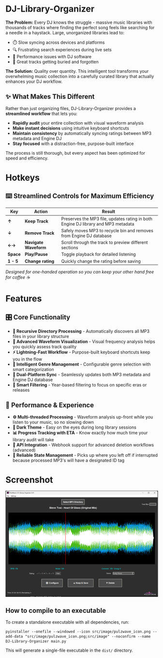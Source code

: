 # DJ-Library-Organizer

**The Problem:** Every DJ knows the struggle - massive music libraries with thousands of tracks where finding the perfect song feels like searching for a needle in a haystack. Large, unorganized libraries lead to:
- ⏱️ Slow syncing across devices and platforms
- 🔍 Frustrating search experiences during live sets
- 📱 Performance issues with DJ software
- 🎵 Great tracks getting buried and forgotten

**The Solution:** Quality over quantity. This intelligent tool transforms your overwhelming music collection into a carefully curated library that actually enhances your DJ workflow.

## ✨ What Makes This Different

Rather than just organizing files, DJ-Library-Organizer provides a **streamlined workflow** that lets you:
- **Rapidly audit** your entire collection with visual waveform analysis
- **Make instant decisions** using intuitive keyboard shortcuts
- **Maintain consistency** by automatically syncing ratings between MP3 metadata and Engine DJ
- **Stay focused** with a distraction-free, purpose-built interface

The process is still thorough, but every aspect has been optimized for speed and efficiency.

# Hotkeys

## ⌨️ Streamlined Controls for Maximum Efficiency

| Key | Action | Result |
|-----|--------|---------|
| **↑** | **Keep Track** | Preserves the MP3 file, updates rating in both Engine DJ library and MP3 metadata |
| **↓** | **Remove Track** | Safely moves MP3 to recycle bin and removes from Engine DJ database |
| **←→** | **Navigate Waveform** | Scroll through the track to preview different sections |
| **Space** | **Play/Pause** | Toggle playback for detailed listening |
| **1 - 5** | **Change rating** | Quickly change the rating before saving |

*Designed for one-handed operation so you can keep your other hand free for coffee ☕*

# Features

## 🎛️ Core Functionality
- **📁 Recursive Directory Processing** - Automatically discovers all MP3 files in your library structure
- **🌊 Advanced Waveform Visualization** - Visual frequency analysis helps you quickly assess track quality
- **⚡ Lightning-Fast Workflow** - Purpose-built keyboard shortcuts keep you in the flow
- **🎨 Intelligent Genre Management** - Configurable genre selection with smart categorization
- **🔄 Dual-Platform Sync** - Seamlessly updates both MP3 metadata and Engine DJ database
- **📅 Smart Filtering** - Year-based filtering to focus on specific eras or releases

## 🚀 Performance & Experience
- **⚙️ Multi-threaded Processing** - Waveform analysis up-front while you listen to your music, so no slowing down
- **🌙 Dark Theme** - Easy on the eyes during long library sessions
- **📊 Progress Tracking with ETA** - Know exactly how much time your library audit will take
- **🔗 API Integration** - Webhook support for advanced deletion workflows (advanced)
- **💾 Reliable State Management** - Picks up where you left off if interrupted because processed MP3's will have a designated ID tag

# Screenshot

![Screenshot](https://github.com/PulzWave/DJ-Library-Organizer/blob/main/src/image/screenshot_001.png?raw=true)

## How to compile to an executable
To create a standalone executable with all dependencies, run:

    pyinstaller --onefile --windowed --icon src/image/pulzwave_icon.png --add-data "src/image/pulzwave_icon.png;src/image" --noconfirm --name DJ-Library-Organizer main.py

This will generate a single-file executable in the `dist/` directory.